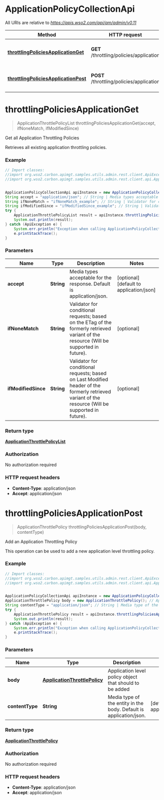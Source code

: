 # ApplicationPolicyCollectionApi

All URIs are relative to *https://apis.wso2.com/api/am/admin/v0.11*

Method | HTTP request | Description
------------- | ------------- | -------------
[**throttlingPoliciesApplicationGet**](ApplicationPolicyCollectionApi.md#throttlingPoliciesApplicationGet) | **GET** /throttling/policies/application | Get all Application Throttling Policies
[**throttlingPoliciesApplicationPost**](ApplicationPolicyCollectionApi.md#throttlingPoliciesApplicationPost) | **POST** /throttling/policies/application | Add an Application Throttling Policy


<a name="throttlingPoliciesApplicationGet"></a>
# **throttlingPoliciesApplicationGet**
> ApplicationThrottlePolicyList throttlingPoliciesApplicationGet(accept, ifNoneMatch, ifModifiedSince)

Get all Application Throttling Policies

Retrieves all existing application throttling policies. 

### Example
```java
// Import classes:
//import org.wso2.carbon.apimgt.samples.utils.admin.rest.client.ApiException;
//import org.wso2.carbon.apimgt.samples.utils.admin.rest.client.api.ApplicationPolicyCollectionApi;


ApplicationPolicyCollectionApi apiInstance = new ApplicationPolicyCollectionApi();
String accept = "application/json"; // String | Media types acceptable for the response. Default is application/json. 
String ifNoneMatch = "ifNoneMatch_example"; // String | Validator for conditional requests; based on the ETag of the formerly retrieved variant of the resource (Will be supported in future). 
String ifModifiedSince = "ifModifiedSince_example"; // String | Validator for conditional requests; based on Last Modified header of the formerly retrieved variant of the resource (Will be supported in future). 
try {
    ApplicationThrottlePolicyList result = apiInstance.throttlingPoliciesApplicationGet(accept, ifNoneMatch, ifModifiedSince);
    System.out.println(result);
} catch (ApiException e) {
    System.err.println("Exception when calling ApplicationPolicyCollectionApi#throttlingPoliciesApplicationGet");
    e.printStackTrace();
}
```

### Parameters

Name | Type | Description  | Notes
------------- | ------------- | ------------- | -------------
 **accept** | **String**| Media types acceptable for the response. Default is application/json.  | [optional] [default to application/json]
 **ifNoneMatch** | **String**| Validator for conditional requests; based on the ETag of the formerly retrieved variant of the resource (Will be supported in future).  | [optional]
 **ifModifiedSince** | **String**| Validator for conditional requests; based on Last Modified header of the formerly retrieved variant of the resource (Will be supported in future).  | [optional]

### Return type

[**ApplicationThrottlePolicyList**](ApplicationThrottlePolicyList.md)

### Authorization

No authorization required

### HTTP request headers

 - **Content-Type**: application/json
 - **Accept**: application/json

<a name="throttlingPoliciesApplicationPost"></a>
# **throttlingPoliciesApplicationPost**
> ApplicationThrottlePolicy throttlingPoliciesApplicationPost(body, contentType)

Add an Application Throttling Policy

This operation can be used to add a new application level throttling policy. 

### Example
```java
// Import classes:
//import org.wso2.carbon.apimgt.samples.utils.admin.rest.client.ApiException;
//import org.wso2.carbon.apimgt.samples.utils.admin.rest.client.api.ApplicationPolicyCollectionApi;


ApplicationPolicyCollectionApi apiInstance = new ApplicationPolicyCollectionApi();
ApplicationThrottlePolicy body = new ApplicationThrottlePolicy(); // ApplicationThrottlePolicy | Application level policy object that should to be added 
String contentType = "application/json"; // String | Media type of the entity in the body. Default is application/json. 
try {
    ApplicationThrottlePolicy result = apiInstance.throttlingPoliciesApplicationPost(body, contentType);
    System.out.println(result);
} catch (ApiException e) {
    System.err.println("Exception when calling ApplicationPolicyCollectionApi#throttlingPoliciesApplicationPost");
    e.printStackTrace();
}
```

### Parameters

Name | Type | Description  | Notes
------------- | ------------- | ------------- | -------------
 **body** | [**ApplicationThrottlePolicy**](ApplicationThrottlePolicy.md)| Application level policy object that should to be added  |
 **contentType** | **String**| Media type of the entity in the body. Default is application/json.  | [default to application/json]

### Return type

[**ApplicationThrottlePolicy**](ApplicationThrottlePolicy.md)

### Authorization

No authorization required

### HTTP request headers

 - **Content-Type**: application/json
 - **Accept**: application/json

